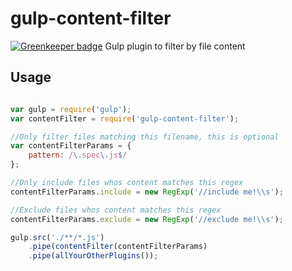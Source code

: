 # gulp-content-filter

[![Greenkeeper badge](https://badges.greenkeeper.io/EdtechFoundry/gulp-content-filter.svg)](https://greenkeeper.io/)
Gulp plugin to filter by file content

## Usage

```javascript

var gulp = require('gulp');
var contentFilter = require('gulp-content-filter');

//Only filter files matching this filename, this is optional
var contentFilterParams = {
    pattern: /\.spec\.js$/
};

//Only include files whos content matches this regex
contentFilterParams.include = new RegExp('//include me!\\s');

//Exclude files whos content matches this regex
contentFilterParams.exclude = new RegExp('//exclude me!\\s');

gulp.src('./**/*.js')
    .pipe(contentFilter(contentFilterParams)
    .pipe(allYourOtherPlugins());
    
```